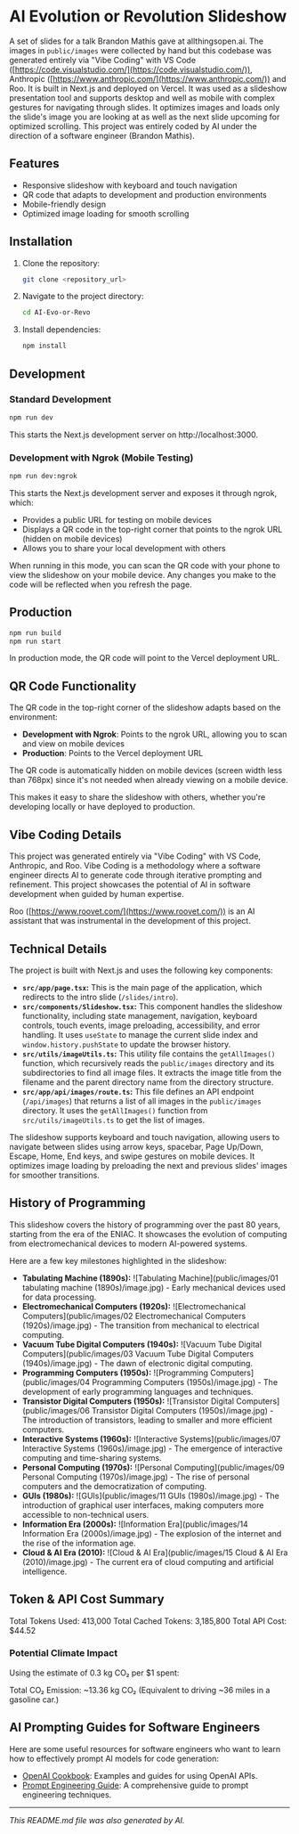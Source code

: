 # AI Evolution or Revolution Slideshow

A set of slides for a talk Brandon Mathis gave at allthingsopen.ai. The images in `public/images` were collected by hand but this codebase was generated entirely via "Vibe Coding" with VS Code ([https://code.visualstudio.com/](https://code.visualstudio.com/)), Anthropic ([https://www.anthropic.com/](https://www.anthropic.com/)) and Roo. It is built in Next.js and deployed on Vercel. It was used as a slideshow presentation tool and supports desktop and well as mobile with complex gestures for navigating through slides. It optimizes images and loads only the slide's image you are looking at as well as the next slide upcoming for optimized scrolling. This project was entirely coded by AI under the direction of a software engineer (Brandon Mathis).

## Features

- Responsive slideshow with keyboard and touch navigation
- QR code that adapts to development and production environments
- Mobile-friendly design
- Optimized image loading for smooth scrolling

## Installation

1.  Clone the repository:

    ```bash
    git clone <repository_url>
    ```

2.  Navigate to the project directory:

    ```bash
    cd AI-Evo-or-Revo
    ```

3.  Install dependencies:

    ```bash
    npm install
    ```

## Development

### Standard Development

```bash
npm run dev
```

This starts the Next.js development server on http://localhost:3000.

### Development with Ngrok (Mobile Testing)

```bash
npm run dev:ngrok
```

This starts the Next.js development server and exposes it through ngrok, which:

- Provides a public URL for testing on mobile devices
- Displays a QR code in the top-right corner that points to the ngrok URL (hidden on mobile devices)
- Allows you to share your local development with others

When running in this mode, you can scan the QR code with your phone to view the slideshow on your mobile device. Any changes you make to the code will be reflected when you refresh the page.

## Production

```bash
npm run build
npm run start
```

In production mode, the QR code will point to the Vercel deployment URL.

## QR Code Functionality

The QR code in the top-right corner of the slideshow adapts based on the environment:

- **Development with Ngrok**: Points to the ngrok URL, allowing you to scan and view on mobile devices
- **Production**: Points to the Vercel deployment URL

The QR code is automatically hidden on mobile devices (screen width less than 768px) since it's not needed when already viewing on a mobile device.

This makes it easy to share the slideshow with others, whether you're developing locally or have deployed to production.

## Vibe Coding Details

This project was generated entirely via "Vibe Coding" with VS Code, Anthropic, and Roo. Vibe Coding is a methodology where a software engineer directs AI to generate code through iterative prompting and refinement. This project showcases the potential of AI in software development when guided by human expertise.

Roo ([https://www.roovet.com/](https://www.roovet.com/)) is an AI assistant that was instrumental in the development of this project.

## Technical Details

The project is built with Next.js and uses the following key components:

- **`src/app/page.tsx`:** This is the main page of the application, which redirects to the intro slide (`/slides/intro`).
- **`src/components/Slideshow.tsx`:** This component handles the slideshow functionality, including state management, navigation, keyboard controls, touch events, image preloading, accessibility, and error handling. It uses `useState` to manage the current slide index and `window.history.pushState` to update the browser history.
- **`src/utils/imageUtils.ts`:** This utility file contains the `getAllImages()` function, which recursively reads the `public/images` directory and its subdirectories to find all image files. It extracts the image title from the filename and the parent directory name from the directory structure.
- **`src/app/api/images/route.ts`:** This file defines an API endpoint (`/api/images`) that returns a list of all images in the `public/images` directory. It uses the `getAllImages()` function from `src/utils/imageUtils.ts` to get the list of images.

The slideshow supports keyboard and touch navigation, allowing users to navigate between slides using arrow keys, spacebar, Page Up/Down, Escape, Home, End keys, and swipe gestures on mobile devices. It optimizes image loading by preloading the next and previous slides' images for smoother transitions.

## History of Programming

This slideshow covers the history of programming over the past 80 years, starting from the era of the ENIAC. It showcases the evolution of computing from electromechanical devices to modern AI-powered systems.

Here are a few key milestones highlighted in the slideshow:

- **Tabulating Machine (1890s):** ![Tabulating Machine](public/images/01 tabulating machine (1890s)/image.jpg) - Early mechanical devices used for data processing.
- **Electromechanical Computers (1920s):** ![Electromechanical Computers](public/images/02 Electromechanical Computers (1920s)/image.jpg) - The transition from mechanical to electrical computing.
- **Vacuum Tube Digital Computers (1940s):** ![Vacuum Tube Digital Computers](public/images/03 Vacuum Tube Digital Computers (1940s)/image.jpg) - The dawn of electronic digital computing.
- **Programming Computers (1950s):** ![Programming Computers](public/images/04 Programming Computers (1950s)/image.jpg) - The development of early programming languages and techniques.
- **Transistor Digital Computers (1950s):** ![Transistor Digital Computers](public/images/06 Transistor Digital Computers (1950s)/image.jpg) - The introduction of transistors, leading to smaller and more efficient computers.
- **Interactive Systems (1960s):** ![Interactive Systems](public/images/07 Interactive Systems (1960s)/image.jpg) - The emergence of interactive computing and time-sharing systems.
- **Personal Computing (1970s):** ![Personal Computing](public/images/09 Personal Computing (1970s)/image.jpg) - The rise of personal computers and the democratization of computing.
- **GUIs (1980s):** ![GUIs](public/images/11 GUIs (1980s)/image.jpg) - The introduction of graphical user interfaces, making computers more accessible to non-technical users.
- **Information Era (2000s):** ![Information Era](public/images/14 Information Era (2000s)/image.jpg) - The explosion of the internet and the rise of the information age.
- **Cloud & AI Era (2010):** ![Cloud & AI Era](public/images/15 Cloud & AI Era (2010)/image.jpg) - The current era of cloud computing and artificial intelligence.

## Token & API Cost Summary

Total Tokens Used: 413,000
Total Cached Tokens: 3,185,800
Total API Cost: $44.52

### Potential Climate Impact

Using the estimate of 0.3 kg CO₂ per $1 spent:

Total CO₂ Emission: ~13.36 kg CO₂
(Equivalent to driving ~36 miles in a gasoline car.)

## AI Prompting Guides for Software Engineers

Here are some useful resources for software engineers who want to learn how to effectively prompt AI models for code generation:

- [OpenAI Cookbook](https://github.com/openai/openai-cookbook): Examples and guides for using OpenAI APIs.
- [Prompt Engineering Guide](https://www.promptingguide.ai/): A comprehensive guide to prompt engineering techniques.

---

_This README.md file was also generated by AI._

